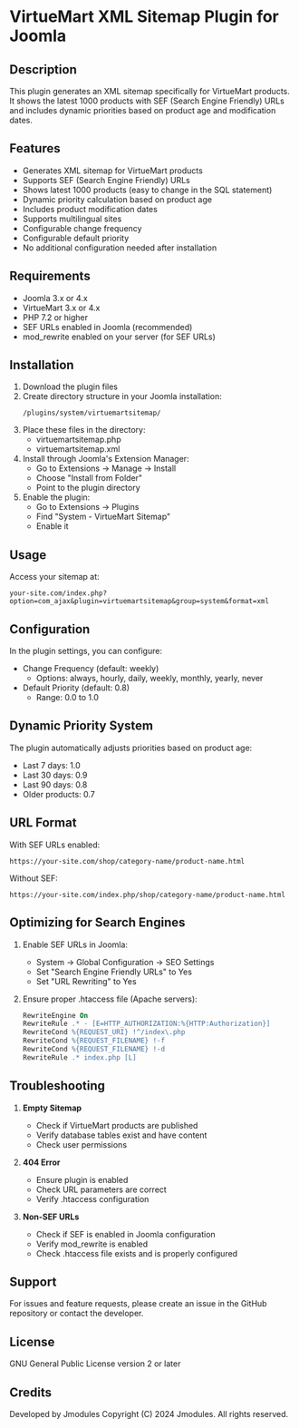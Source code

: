 # VirtueMart XML Sitemap Plugin for Joomla

## Description
This plugin generates an XML sitemap specifically for VirtueMart products. It shows the latest 1000 products with SEF (Search Engine Friendly) URLs and includes dynamic priorities based on product age and modification dates.

## Features
- Generates XML sitemap for VirtueMart products
- Supports SEF (Search Engine Friendly) URLs
- Shows latest 1000 products (easy to change in the SQL statement)
- Dynamic priority calculation based on product age
- Includes product modification dates
- Supports multilingual sites
- Configurable change frequency
- Configurable default priority
- No additional configuration needed after installation

## Requirements
- Joomla 3.x or 4.x
- VirtueMart 3.x or 4.x
- PHP 7.2 or higher
- SEF URLs enabled in Joomla (recommended)
- mod_rewrite enabled on your server (for SEF URLs)

## Installation
1. Download the plugin files
2. Create directory structure in your Joomla installation:
   ```
   /plugins/system/virtuemartsitemap/
   ```
3. Place these files in the directory:
   - virtuemartsitemap.php
   - virtuemartsitemap.xml
4. Install through Joomla's Extension Manager:
   - Go to Extensions → Manage → Install
   - Choose "Install from Folder"
   - Point to the plugin directory
5. Enable the plugin:
   - Go to Extensions → Plugins
   - Find "System - VirtueMart Sitemap"
   - Enable it

## Usage
Access your sitemap at:
```
your-site.com/index.php?option=com_ajax&plugin=virtuemartsitemap&group=system&format=xml
```

## Configuration
In the plugin settings, you can configure:
- Change Frequency (default: weekly)
  - Options: always, hourly, daily, weekly, monthly, yearly, never
- Default Priority (default: 0.8)
  - Range: 0.0 to 1.0

## Dynamic Priority System
The plugin automatically adjusts priorities based on product age:
- Last 7 days: 1.0
- Last 30 days: 0.9
- Last 90 days: 0.8
- Older products: 0.7

## URL Format
With SEF URLs enabled:
```
https://your-site.com/shop/category-name/product-name.html
```

Without SEF:
```
https://your-site.com/index.php/shop/category-name/product-name.html
```

## Optimizing for Search Engines
1. Enable SEF URLs in Joomla:
   - System → Global Configuration → SEO Settings
   - Set "Search Engine Friendly URLs" to Yes
   - Set "URL Rewriting" to Yes

2. Ensure proper .htaccess file (Apache servers):
   ```apache
   RewriteEngine On
   RewriteRule .* - [E=HTTP_AUTHORIZATION:%{HTTP:Authorization}]
   RewriteCond %{REQUEST_URI} !^/index\.php
   RewriteCond %{REQUEST_FILENAME} !-f
   RewriteCond %{REQUEST_FILENAME} !-d
   RewriteRule .* index.php [L]
   ```

## Troubleshooting
1. **Empty Sitemap**
   - Check if VirtueMart products are published
   - Verify database tables exist and have content
   - Check user permissions

2. **404 Error**
   - Ensure plugin is enabled
   - Check URL parameters are correct
   - Verify .htaccess configuration

3. **Non-SEF URLs**
   - Check if SEF is enabled in Joomla configuration
   - Verify mod_rewrite is enabled
   - Check .htaccess file exists and is properly configured

## Support
For issues and feature requests, please create an issue in the GitHub repository or contact the developer.

## License
GNU General Public License version 2 or later

## Credits
Developed by Jmodules
Copyright (C) 2024 Jmodules. All rights reserved.
